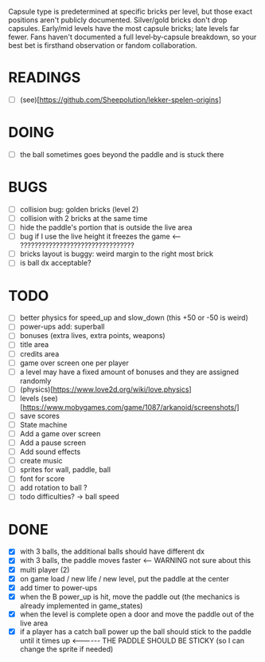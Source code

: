 Capsule type is predetermined at specific bricks per level, but those exact positions aren't publicly documented.
Silver/gold bricks don't drop capsules.
Early/mid levels have the most capsule bricks; late levels far fewer.
Fans haven't documented a full level‑by‑capsule breakdown, so your best bet is firsthand observation or fandom collaboration.

# READINGS
- [ ] (see)[https://github.com/Sheepolution/lekker-spelen-origins]

# DOING
- [ ] the ball sometimes goes beyond the paddle and is stuck there

# BUGS
- [ ] collision bug: golden bricks (level 2)
- [ ] collision with 2 bricks at the same time
- [ ] hide the paddle's portion that is outside the live area
- [ ] bug if I use the live height it freezes the game <-- ????????????????????????????????
- [ ] bricks layout is buggy: weird margin to the right most brick
- [ ] is ball dx acceptable?

# TODO
- [ ] better physics for speed_up and slow_down (this +50 or -50 is weird)
- [ ] power-ups add: superball
- [ ] bonuses (extra lives, extra points, weapons)
- [ ] title area 
- [ ] credits area
- [ ] game over screen one per player
- [ ] a level may have a fixed amount of bonuses and they are assigned randomly
- [ ] (physics)[https://www.love2d.org/wiki/love.physics]
- [ ] levels (see)[https://www.mobygames.com/game/1087/arkanoid/screenshots/]
- [ ] save scores
- [ ] State machine
- [ ] Add a game over screen
- [ ] Add a pause screen
- [ ] Add sound effects
- [ ] create music
- [ ] sprites for wall, paddle, ball
- [ ] font for score
- [ ] add rotation to ball ?
- [ ] todo difficulties? -> ball speed

# DONE
- [x] with 3 balls, the additional balls should have different dx 
- [x] with 3 balls, the paddle moves faster <-- WARNING not sure about this
- [x] multi player (2)
- [x] on game load / new life / new level, put the paddle at the center
- [x] add timer to power-ups
- [x] when the B power_up is hit, move the paddle out (the mechanics is already implemented in game_states)
- [x] when the level is complete open a door and move the paddle out of the live area
- [x] if a player has a catch ball power up the ball should stick to the paddle until it times up <------ THE PADDLE SHOULD BE STICKY (so I can change the sprite if needed)
